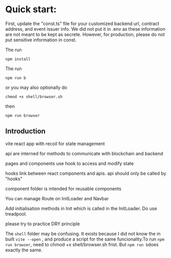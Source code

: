 # Quick start:
First, update the "const.ts" file for your customized backend url, contract address, and event issuer info. We did not put it in .env as these information are not meant to be kept as secrete. However, for production, please do not put sensitive information in const.

The run 
``` shell
npm install
```

The run
``` shell
npm run b
```
or you may also optionally do 
```shell
chmod +x shell/browser.sh
```
then
``` shell
npm run browser
```

## Introduction
vite react app with recoil for state management

api are interned for methods to communicate with blockchain and backend

pages and components use hook to access and modify state

hooks link between react components and apis. api should only be called by "hooks"

component folder is intended for reusable components

You can manage Route on InitLoader and Navbar 

Add initialisation methods in Init which is called in the InitLoader. Do use treadpool.

please try to practice DRY principle

The `shell` folder may be confusing. It exists because I did not know the in built `vite --open` , and produce a script for the same funcionality.To run `npm run browser`, need to chmod +x shell/browser.sh frist. But `npm run b`does exactly the same.